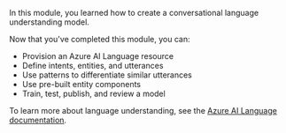 In this module, you learned how to create a conversational language understanding model.

Now that you've completed this module, you can:

- Provision an Azure AI Language resource
- Define intents, entities, and utterances
- Use patterns to differentiate similar utterances
- Use pre-built entity components
- Train, test, publish, and review a model

To learn more about language understanding, see the [Azure AI Language documentation](/azure/ai-services/language-service/).
